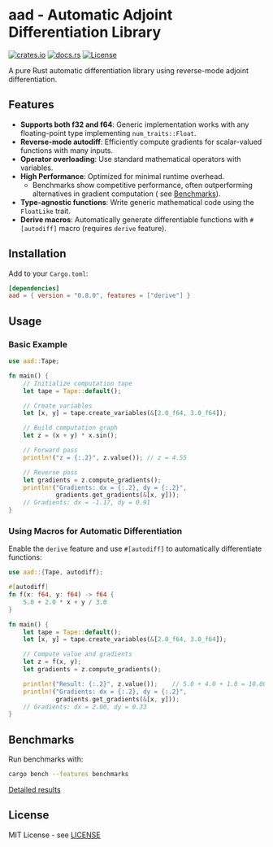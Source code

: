 # aad - Automatic Adjoint Differentiation Library

[![crates.io](https://img.shields.io/crates/v/aad.svg)](https://crates.io/crates/aad)
[![docs.rs](https://img.shields.io/docsrs/aad)](https://docs.rs/aad)
[![License](https://img.shields.io/badge/License-MIT-blue.svg)](https://opensource.org/licenses/MIT)

A pure Rust automatic differentiation library using reverse-mode adjoint differentiation.

## Features

- **Supports both f32 and f64**: Generic implementation works with any floating-point type implementing
  `num_traits::Float`.
- **Reverse-mode autodiff**: Efficiently compute gradients for scalar-valued functions with many inputs.
- **Operator overloading**: Use standard mathematical operators with variables.
- **High Performance**: Optimized for minimal runtime overhead.
    - Benchmarks show competitive performance, often outperforming alternatives in gradient computation (
      see [Benchmarks](#benchmarks)).
- **Type-agnostic functions**: Write generic mathematical code using the `FloatLike` trait.
- **Derive macros**: Automatically generate differentiable functions with `#[autodiff]` macro (requires `derive`
  feature).

## Installation

Add to your `Cargo.toml`:

```toml
[dependencies]
aad = { version = "0.8.0", features = ["derive"] }
```

## Usage

### Basic Example

```rust
use aad::Tape;

fn main() {
    // Initialize computation tape
    let tape = Tape::default();

    // Create variables
    let [x, y] = tape.create_variables(&[2.0_f64, 3.0_f64]);

    // Build computation graph
    let z = (x + y) * x.sin();

    // Forward pass
    println!("z = {:.2}", z.value()); // z = 4.55

    // Reverse pass
    let gradients = z.compute_gradients();
    println!("Gradients: dx = {:.2}, dy = {:.2}",
             gradients.get_gradients(&[x, y]));
    // Gradients: dx = -1.17, dy = 0.91
}
```

### Using Macros for Automatic Differentiation

Enable the `derive` feature and use `#[autodiff]` to automatically differentiate functions:

```rust
use aad::{Tape, autodiff};

#[autodiff]
fn f(x: f64, y: f64) -> f64 {
    5.0 + 2.0 * x + y / 3.0
}

fn main() {
    let tape = Tape::default();
    let [x, y] = tape.create_variables(&[2.0_f64, 3.0_f64]);

    // Compute value and gradients
    let z = f(x, y);
    let gradients = z.compute_gradients();

    println!("Result: {:.2}", z.value());    // 5.0 + 4.0 + 1.0 = 10.00
    println!("Gradients: dx = {:.2}, dy = {:.2}",
             gradients.get_gradients(&[x, y]));
    // Gradients: dx = 2.00, dy = 0.33
}
```

## Benchmarks

Run benchmarks with:

```bash
cargo bench --features benchmarks
```

[Detailed results](https://nakashima-hikaru.github.io/aad/reports/)

## License

MIT License - see [LICENSE](LICENSE)

